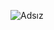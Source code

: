 ![Adsız](https://user-images.githubusercontent.com/116424565/222565593-e8ffc636-cac0-4547-947f-50b84ca8acd0.png)
